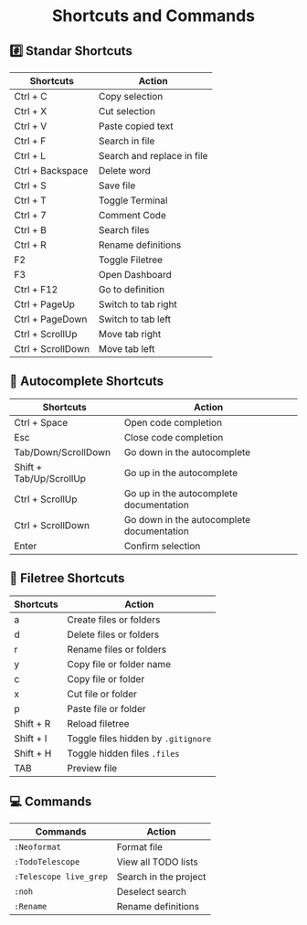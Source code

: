 <h1 align="center">Shortcuts and Commands</h1>

## :hash: Standar Shortcuts

| Shortcuts  | Action |
| ------------- | ------------- |
| Ctrl + C  | Copy selection  |
| Ctrl + X  | Cut selection  |
| Ctrl + V  | Paste copied text |
| Ctrl + F  | Search in file |
| Ctrl + L  | Search and replace in file |
| Ctrl + Backspace | Delete word |
| Ctrl + S | Save file |
| Ctrl + T | Toggle Terminal |
| Ctrl + 7 | Comment Code |
| Ctrl + B | Search files |
| Ctrl + R | Rename definitions |
| F2 | Toggle Filetree |
| F3 | Open Dashboard |
| Ctrl + F12 | Go to definition |
| Ctrl + PageUp | Switch to tab right |
| Ctrl + PageDown | Switch to tab left |
| Ctrl + ScrollUp | Move tab right |
| Ctrl + ScrollDown | Move tab left |

## 🔧 Autocomplete Shortcuts


| Shortcuts  | Action |
| ------------- | ------------- |
| Ctrl + Space | Open code completion |
| Esc | Close code completion |
| Tab/Down/ScrollDown | Go down in the autocomplete |
| Shift + Tab/Up/ScrollUp | Go up in the autocomplete |
| Ctrl + ScrollUp | Go up in the autocomplete documentation |
| Ctrl + ScrollDown | Go down in the autocomplete documentation |
| Enter | Confirm selection |

## :evergreen_tree: Filetree Shortcuts
| Shortcuts  | Action |
| ------------- | ------------- |
|       a       | Create files or folders |
|       d       | Delete files or folders |
|       r       | Rename files or folders |
|       y       | Copy file or folder name|
|       c       |   Copy file or folder   |
|       x       |   Cut file or folder    |
|       p       |   Paste file or folder  |
|   Shift + R   |    Reload filetree      |
|   Shift + I   |Toggle files hidden by `.gitignore`|
|   Shift + H   |   Toggle hidden files `.files` |
|      TAB      |       Preview file      |

## :computer: Commands

|   Commands    |     Action    |
| ------------- | ------------- |
| `:Neoformat`  |  Format file  |
| `:TodoTelescope`| View all TODO lists|
| `:Telescope live_grep` | Search in the project |
|     `:noh`    | Deselect search|
|   `:Rename`   | Rename definitions |
